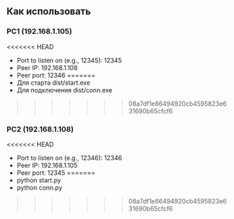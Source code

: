 ## Как использовать

### PC1 (192.168.1.105)

<<<<<<< HEAD
 - Port to listen on (e.g., 12345): 12345
 - Peer IP: 192.168.1.108
 - Peer port: 12346
=======
 - Для старта dist/start.exe
 - Для подключения dist/conn.exe
>>>>>>> 08a7df1e86494920cb4595823e631690b65cfcf6


### PC2 (192.168.1.108)

<<<<<<< HEAD
 - Port to listen on (e.g., 12346): 12346
 - Peer IP: 192.168.1.105
 - Peer port: 12345
=======
 - python start.py
 - python conn.py

>>>>>>> 08a7df1e86494920cb4595823e631690b65cfcf6

